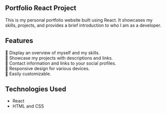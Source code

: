 ## Portfolio React Project

This is my personal portfolio website built using React. It showcases my skills, projects, and provides a brief introduction to who I am as a developer.

## Features

📌  Display an overview of myself and my skills. \
📌 Showcase my projects with descriptions and links. \
📌 Contact information and links to your social profiles.\
📌 Responsive design for various devices.\
📌 Easily customizable.

## Technologies Used

- React
- HTML and CSS


